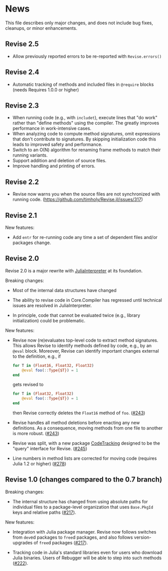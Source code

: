 # News

This file describes only major changes, and does not include bug fixes,
cleanups, or minor enhancements.

## Revise 2.5

* Allow previously reported errors to be re-reported with `Revise.errors()`

## Revise 2.4

* Automatic tracking of methods and included files in `@require` blocks
  (needs Requires 1.0.0 or higher)

## Revise 2.3

* When running code (e.g., with `includet`), execute lines that "do work" rather than
  "define methods" using the compiler. The greatly improves performance in
  work-intensive cases.
* When analyzing code to compute method signatures, omit expressions that don't contribute
  to signatures. By skipping initialization code this leads to improved safety and
  performance.
* Switch to an O(N) algorithm for renaming frame methods to match their running variants.
* Support addition and deletion of source files.
* Improve handling and printing of errors.

## Revise 2.2

* Revise now warns you when the source files are not synchronized with running code.
  (https://github.com/timholy/Revise.jl/issues/317)

## Revise 2.1

New features:

* Add `entr` for re-running code any time a set of dependent files and/or
  packages change.

## Revise 2.0

Revise 2.0 is a major rewrite with
[JuliaInterpreter](https://github.com/JuliaDebug/JuliaInterpreter.jl)
at its foundation.

Breaking changes:

* Most of the internal data structures have changed

* The ability to revise code in Core.Compiler has regressed until technical
  issues are resolved in JuliaInterpreter.

* In principle, code that cannot be evaluated twice (e.g., library initialization)
  could be problematic.

New features:

* Revise now (re)evaluates top-level code to extract method signatures. This allows
  Revise to identify methods defined by code, e.g., by an `@eval` block.
  Moreover, Revise can identify important changes external to the definition, e.g.,
  if

  ```julia
  for T in (Float16, Float32, Float32)
      @eval foo(::Type{$T}) = 1
  end
  ```

  gets revised to

  ```julia
  for T in (Float32, Float32)
      @eval foo(::Type{$T}) = 1
  end
  ```

  then Revise correctly deletes the `Float16` method of `foo`. ([#243])

* Revise handles all method deletions before enacting any new definitions.
  As a consequence, moving methods from one file to another is more robust.
  ([#243])

* Revise was split, with a new package
  [CodeTracking](https://github.com/timholy/CodeTracking.jl)
  designed to be the "query" interface for Revise. ([#245])

* Line numbers in method lists are corrected for moving code (requires Julia 1.2 or higher)
  ([#278])

## Revise 1.0 (changes compared to the 0.7 branch)

Breaking changes:

* The internal structure has changed from using absolute paths for
  individual files to a package-level organization that uses
  `Base.PkgId` keys and relative paths ([#217]).

New features:

* Integration with Julia package manager. Revise now follows switches
  from `dev`ed packages to `free`d packages, and also follows
  version-upgrades of `free`d packages ([#217]).

* Tracking code in Julia's standard libraries even for users who
  download Julia binaries. Users of Rebugger will be able to step into
  such methods ([#222]).

[#217]: https://github.com/timholy/Revise.jl/pull/217
[#222]: https://github.com/timholy/Revise.jl/pull/222
[#243]: https://github.com/timholy/Revise.jl/pull/243
[#245]: https://github.com/timholy/Revise.jl/pull/245
[#278]: https://github.com/timholy/Revise.jl/pull/278
